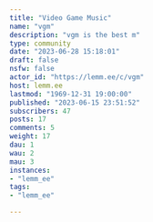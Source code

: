 ```yaml
---
title: "Video Game Music" 
name: "vgm"
description: "vgm is the best m"
type: community
date: "2023-06-28 15:18:01"
draft: false
nsfw: false
actor_id: "https://lemm.ee/c/vgm"
host: lemm.ee
lastmod: "1969-12-31 19:00:00"
published: "2023-06-15 23:51:52"
subscribers: 47
posts: 17
comments: 5
weight: 17
dau: 1
wau: 2
mau: 3
instances:
- "lemm_ee"
tags: 
- "lemm_ee"

---
```

